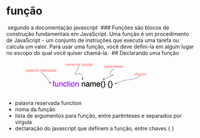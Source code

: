 # função
 segundo a documentação javascript
 ### Funções são blocos de construção fundamentais em JavaScript. Uma função é um procedimento de JavaScript - um conjunto de instruções que executa uma tarefa ou calcula um valor. Para usar uma função, você deve defini-la em algum lugar no escopo do qual você quiser chamá-la.
 ## Declarando uma função
 ![foto](função.png)
* palavra reservada function
* noma da função
* lista de argumentos para função, entre parênteses e separados por vírgula
* declaração do javascript que definem a função, entre chaves { }
